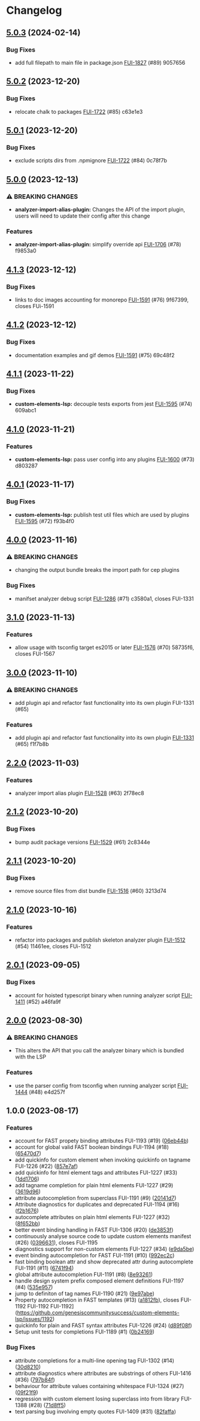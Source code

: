# Changelog

## [5.0.3](https://github.com/genesiscommunitysuccess/custom-elements-lsp/compare/v5.0.2...v5.0.3) (2024-02-14)


### Bug Fixes

* add full filepath to main file in package.json [FUI-1827](https://github.com/genesiscommunitysuccess/custom-elements-lsp/issues/1827) (#89) 9057656

## [5.0.2](https://github.com/genesiscommunitysuccess/custom-elements-lsp/compare/v5.0.1...v5.0.2) (2023-12-20)


### Bug Fixes

* relocate chalk to packages [FUI-1722](https://github.com/genesiscommunitysuccess/custom-elements-lsp/issues/1722) (#85) c63e1e3

## [5.0.1](https://github.com/genesiscommunitysuccess/custom-elements-lsp/compare/v5.0.0...v5.0.1) (2023-12-20)


### Bug Fixes

* exclude scripts dirs from .npmignore [FUI-1722](https://github.com/genesiscommunitysuccess/custom-elements-lsp/issues/1722) (#84) 0c78f7b

## [5.0.0](https://github.com/genesiscommunitysuccess/custom-elements-lsp/compare/v4.1.3...v5.0.0) (2023-12-13)


### ⚠ BREAKING CHANGES

* **analyzer-import-alias-plugin:** Changes the API of the import plugin, users will need to update their config after this change

### Features

* **analyzer-import-alias-plugin:** simplify override api [FUI-1706](https://github.com/genesiscommunitysuccess/custom-elements-lsp/issues/1706) (#78) f9853a0

## [4.1.3](https://github.com/genesiscommunitysuccess/custom-elements-lsp/compare/v4.1.2...v4.1.3) (2023-12-12)


### Bug Fixes

* links to doc images accounting for monorepo [FUI-1591](https://github.com/genesiscommunitysuccess/custom-elements-lsp/issues/1591) (#76) 9f67399, closes FUi-1591

## [4.1.2](https://github.com/genesiscommunitysuccess/custom-elements-lsp/compare/v4.1.1...v4.1.2) (2023-12-12)


### Bug Fixes

* documentation examples and gif demos [FUI-1591](https://github.com/genesiscommunitysuccess/custom-elements-lsp/issues/1591)  (#75) 69c48f2

## [4.1.1](https://github.com/genesiscommunitysuccess/custom-elements-lsp/compare/v4.1.0...v4.1.1) (2023-11-22)


### Bug Fixes

* **custom-elements-lsp:** decouple tests exports from jest [FUI-1595](https://github.com/genesiscommunitysuccess/custom-elements-lsp/issues/1595) (#74) 609abc1

## [4.1.0](https://github.com/genesiscommunitysuccess/custom-elements-lsp/compare/v4.0.1...v4.1.0) (2023-11-21)


### Features

* **custom-elements-lsp:** pass user config into any plugins [FUI-1600](https://github.com/genesiscommunitysuccess/custom-elements-lsp/issues/1600) (#73) d803287

## [4.0.1](https://github.com/genesiscommunitysuccess/custom-elements-lsp/compare/v4.0.0...v4.0.1) (2023-11-17)


### Bug Fixes

* **custom-elements-lsp:** publish test util files which are used by plugins [FUI-1595](https://github.com/genesiscommunitysuccess/custom-elements-lsp/issues/1595) (#72) f93b4f0

## [4.0.0](https://github.com/genesiscommunitysuccess/custom-elements-lsp/compare/v3.1.0...v4.0.0) (2023-11-16)


### ⚠ BREAKING CHANGES

* changing the output bundle breaks the import path for cep plugins

### Bug Fixes

* manifset analyzer debug script [FUI-1286](https://github.com/genesiscommunitysuccess/custom-elements-lsp/issues/1286) (#71) c3580a1, closes FUI-1331

## [3.1.0](https://github.com/genesiscommunitysuccess/custom-elements-lsp/compare/v3.0.0...v3.1.0) (2023-11-13)


### Features

* allow usage with tsconfig target es2015 or later [FUI-1576](https://github.com/genesiscommunitysuccess/custom-elements-lsp/issues/1576) (#70) 58735f6, closes FUI-1567

## [3.0.0](https://github.com/genesiscommunitysuccess/custom-elements-lsp/compare/v2.2.0...v3.0.0) (2023-11-10)


### ⚠ BREAKING CHANGES

* add plugin api and refactor fast functionality into its own plugin FUI-1331 (#65)

### Features

* add plugin api and refactor fast functionality into its own plugin [FUI-1331](https://github.com/genesiscommunitysuccess/custom-elements-lsp/issues/1331) (#65) f1f7b8b

## [2.2.0](https://github.com/genesiscommunitysuccess/custom-elements-lsp/compare/v2.1.2...v2.2.0) (2023-11-03)


### Features

* analyzer import alias plugin [FUI-1528](https://github.com/genesiscommunitysuccess/custom-elements-lsp/issues/1528) (#63) 2f78ec8

## [2.1.2](https://github.com/genesiscommunitysuccess/custom-elements-lsp/compare/v2.1.1...v2.1.2) (2023-10-20)


### Bug Fixes

* bump audit package versions [FUI-1529](https://github.com/genesiscommunitysuccess/custom-elements-lsp/issues/1529) (#61) 2c8344e

## [2.1.1](https://github.com/genesiscommunitysuccess/custom-elements-lsp/compare/v2.1.0...v2.1.1) (2023-10-20)


### Bug Fixes

* remove source files from dist bundle [FUI-1516](https://github.com/genesiscommunitysuccess/custom-elements-lsp/issues/1516) (#60) 3213d74

## [2.1.0](https://github.com/genesiscommunitysuccess/custom-elements-lsp/compare/v2.0.1...v2.1.0) (2023-10-16)


### Features

* refactor into packages and publish skeleton analyzer plugin [FUI-1512](https://github.com/genesiscommunitysuccess/custom-elements-lsp/issues/1512) (#54) 11461ee, closes FUi-1512

## [2.0.1](https://github.com/genesiscommunitysuccess/custom-elements-lsp/compare/v2.0.0...v2.0.1) (2023-09-05)


### Bug Fixes

* account for hoisted typescript binary when running analyzer script [FUI-1411](https://github.com/genesiscommunitysuccess/custom-elements-lsp/issues/1411) (#52) a46fa9f

## [2.0.0](https://github.com/genesiscommunitysuccess/custom-elements-lsp/compare/v1.0.0...v2.0.0) (2023-08-30)


### ⚠ BREAKING CHANGES

* This alters the API that you call the analyzer binary which is bundled with the LSP

### Features

* use the parser config from tsconfig when running analyzer script [FUI-1444](https://github.com/genesiscommunitysuccess/custom-elements-lsp/issues/1444) (#48) e4d257f

## 1.0.0 (2023-08-17)


### Features

* account for FAST propety binding attributes FUI-1193 (#19) ([06eb44b](https://github.com/genesiscommunitysuccess/custom-elements-lsp/commit/06eb44ba82e043774fbe2228c882eb84d7659ed7))
* account for global valid FAST boolean bindings FUI-1194 (#18) ([65470d7](https://github.com/genesiscommunitysuccess/custom-elements-lsp/commit/65470d72e637f30f32bbbfb38879e3b573b25c6f))
* add quickinfo for custom element when invoking quickinfo on tagname FUI-1226 (#22) ([857e7af](https://github.com/genesiscommunitysuccess/custom-elements-lsp/commit/857e7af498a955b730a65123baa11cb5c3f34ac5))
* add quickinfo for html element tags and attributes FUI-1227 (#33) ([1dd1706](https://github.com/genesiscommunitysuccess/custom-elements-lsp/commit/1dd17069f3e4e0a38ca42cd136d2a5af397c6ad2))
* add tagname completion for plain html elements FUI-1227 (#29) ([3619d96](https://github.com/genesiscommunitysuccess/custom-elements-lsp/commit/3619d962403a62a4aeade8cb15e3add5135fcbdc))
* attribute autocompletion from superclass FUI-1191 (#9) ([20141d7](https://github.com/genesiscommunitysuccess/custom-elements-lsp/commit/20141d7df265dd2fb7b045ad4cebddc62186fd15))
* Attribute diagnostics for duplicates and deprecated FUI-1194 (#16) ([f2b1676](https://github.com/genesiscommunitysuccess/custom-elements-lsp/commit/f2b16760a17f8dc376dec10514a6514d6379e06c))
* autocomplete attributes on plain html elements FUI-1227 (#32) ([8f652bb](https://github.com/genesiscommunitysuccess/custom-elements-lsp/commit/8f652bbf1a003644654985d1b728aeec8561bc46))
* better event binding handling in FAST FUI-1306 (#20) ([de3853f](https://github.com/genesiscommunitysuccess/custom-elements-lsp/commit/de3853f3fab67c9292b9046604115fc514f57129))
* continuously analyse source code to update custom elements manifest (#26) ([0396631](https://github.com/genesiscommunitysuccess/custom-elements-lsp/commit/0396631c787c800bbe4df1e9cdf4280cb0a9b874)), closes FUI-1195
* diagnostics support for non-custom elements FUI-1227 (#34) ([e9da5be](https://github.com/genesiscommunitysuccess/custom-elements-lsp/commit/e9da5be70d49b547282d76210edd0962a60ec60a))
* event binding autocompletion for FAST FUI-1191 (#10) ([992ec2c](https://github.com/genesiscommunitysuccess/custom-elements-lsp/commit/992ec2cce692077e3424adc6e1b2d9ba91576ba1))
* fast binding boolean attr and show deprecated attr during autocomplete FUI-1191 (#11) ([6741f94](https://github.com/genesiscommunitysuccess/custom-elements-lsp/commit/6741f947bbe5468c1ae90bd7b0bc40f5fb370378))
* global attribute autocompletion FUI-1191 (#8) ([8e93261](https://github.com/genesiscommunitysuccess/custom-elements-lsp/commit/8e93261867d99f4c60debef789fb68e39d989ef3))
* handle design system prefix composed element definitions FUI-1197 (#4) ([535e957](https://github.com/genesiscommunitysuccess/custom-elements-lsp/commit/535e957ed688230c770d29fe6b5d311ed035b946))
* jump to definiton of tag names FUI-1190 (#21) ([9e97abe](https://github.com/genesiscommunitysuccess/custom-elements-lsp/commit/9e97abe34a943af7c4234eb59542bd769263fcfd))
* Property autocompletion in FAST templates (#13) ([a1812fb](https://github.com/genesiscommunitysuccess/custom-elements-lsp/commit/a1812fb32d7b2d22e8c39a8756b3ff5299f25f82)), closes FUI-1192 FUI-1192 FUI-1192](https://github.com/genesiscommunitysuccess/custom-elements-lsp/issues/1192)
* quickinfo for plain and FAST syntax attributes FUI-1226 (#24) ([d89f08f](https://github.com/genesiscommunitysuccess/custom-elements-lsp/commit/d89f08f825421d83e7cbcf2d4a628932951b9d30))
* Setup unit tests for completions FUI-1189 (#1) ([0b24169](https://github.com/genesiscommunitysuccess/custom-elements-lsp/commit/0b241693c234225b3d3c2e29fd6d1498ccd557ec))


### Bug Fixes

* attribute completions for a multi-line opening tag FUI-1302 (#14) ([30d8210](https://github.com/genesiscommunitysuccess/custom-elements-lsp/commit/30d821008d25e325d4ef25a888c9e2ffbac19c02))
* attribute diagnostics where attributes are substrings of others FUI-1416 (#36) ([797b84f](https://github.com/genesiscommunitysuccess/custom-elements-lsp/commit/797b84f49b5b9ce9f5fea33ebf108b30ccb4b3a3))
* behaviour for attribute values containing whitespace FUI-1324 (#27) ([09f21f9](https://github.com/genesiscommunitysuccess/custom-elements-lsp/commit/09f21f9900668dde6a9e19ff1af3ed14687d0333))
* regression with custom element losing superclass into from library FUI-1388 (#28) ([71d8ff5](https://github.com/genesiscommunitysuccess/custom-elements-lsp/commit/71d8ff5c16a86bc18b42ea4647e7543fd709e474))
* text parsing bug involving empty quotes FUI-1409 (#31) ([82faffa](https://github.com/genesiscommunitysuccess/custom-elements-lsp/commit/82faffa9060d19fa930e9c2b246a90cff34ec26b))
